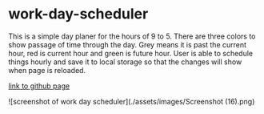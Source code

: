 # work-day-scheduler
This is a simple day planer for the hours of 9 to 5. 
There are three colors to show passage of time through the day. Grey means it is past the current hour, red is current hour and green is future hour.
User is able to schedule things hourly and save it to local storage so that the changes will show when page is reloaded.

[link to github page](https://daniel-droppa.github.io/work-day-scheduler/)


![screenshot of work day scheduler](./assets/images/Screenshot (16).png)
